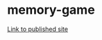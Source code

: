 # memory-game

[Link to published site](https://annaaxelsson051.github.io/hajabadollah-game-updated/)
